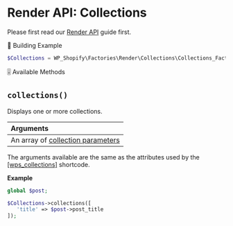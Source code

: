# Render API: Collections

Please first read our [Render API](guides/render-api.md) guide first.

<span class="heading-section">📍 Building Example</span>

```php
$Collections = WP_Shopify\Factories\Render\Collections\Collections_Factory::build();
```

<span class="heading-section">🎚 Available Methods</span>

## `collections()`

Displays one or more collections.

| Arguments                                                                |
| :----------------------------------------------------------------------- |
| An array of [collection parameters](shortcodes/wps_collections?id=title) |

The arguments available are the same as the attributes used by the [[wps_collections]](shortcodes/wps_collections?id=title) shortcode.

**Example**

```php
global $post;

$Collections->collections([
   'title' => $post->post_title
]);
```
